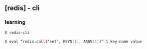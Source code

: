 ## [redis] - cli


### learning

```bash
$ redis-cli
```

```bash
$ eval “redis.call(‘set’, KEYS[1], ARGV[1])” 1 key:name value
```